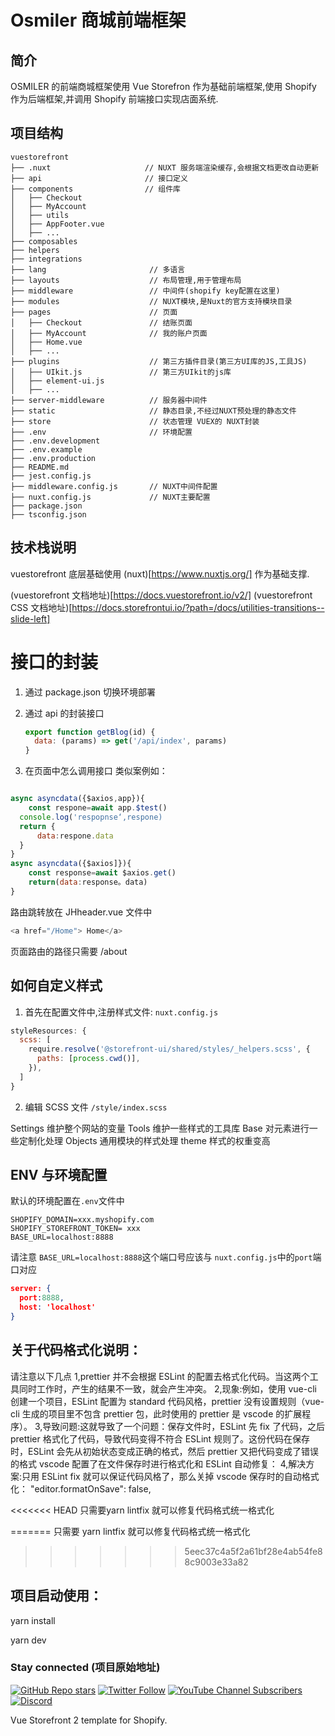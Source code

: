 # Osmiler 商城前端框架

## 简介

OSMILER 的前端商城框架使用 Vue Storefron 作为基础前端框架,使用 Shopify 作为后端框架,并调用 Shopify 前端接口实现店面系统.

## 项目结构

```
vuestorefront
├── .nuxt                     // NUXT 服务端渲染缓存,会根据文档更改自动更新
├── api                       // 接口定义
├── components                // 组件库
│   ├── Checkout
│   ├── MyAccount
│   ├── utils
│   ├── AppFooter.vue
│   ├── ...
├── composables
├── helpers
├── integrations
├── lang                       // 多语言
├── layouts                    // 布局管理,用于管理布局
├── middleware                 // 中间件(shopify key配置在这里)
├── modules                    // NUXT模块,是Nuxt的官方支持模块目录
├── pages                      // 页面
│   ├── Checkout               // 结账页面
│   ├── MyAccount              // 我的账户页面
│   ├── Home.vue
│   ├── ...
├── plugins                    // 第三方插件目录(第三方UI库的JS,工具JS)
│   ├── UIkit.js               // 第三方UIkit的js库
│   ├── element-ui.js
│   ├── ...
├── server-middleware          // 服务器中间件
├── static                     // 静态目录,不经过NUXT预处理的静态文件
├── store                      // 状态管理 VUEX的 NUXT封装
├── .env                       // 环境配置
├── .env.development
├── .env.example
├── .env.production
├── README.md
├── jest.config.js
├── middleware.config.js       // NUXT中间件配置
├── nuxt.config.js             // NUXT主要配置
├── package.json
├── tsconfig.json

```

## 技术栈说明

vuestorefront 底层基础使用 (nuxt)[https://www.nuxtjs.org/] 作为基础支撑.

(vuestorefront 文档地址)[https://docs.vuestorefront.io/v2/]
(vuestorefront CSS 文档地址)[https://docs.storefrontui.io/?path=/docs/utilities-transitions--slide-left]

# 接口的封装

1. 通过 package.json 切换环境部署
2. 通过 api 的封装接口

   ```js
   export function getBlog(id) {
     data: (params) => get('/api/index', params)
   }
   ```

3. 在页面中怎么调用接口
   类似案例如：

```js

async asyncdata({$axios,app}){
    const respone=await app.$test()
  console.log('respopnse‘,respone)
  return {
      data:respone.data
  }
}
async asyncdata({$axios]}){
    const response=await $axios.get()
    return(data:response。data)
}

```

路由跳转放在 JHheader.vue 文件中

```js
<a href="/Home"> Home</a>
```

页面路由的路径只需要 /about

## 如何自定义样式

1. 首先在配置文件中,注册样式文件: `nuxt.config.js`

```js
styleResources: {
  scss: [
    require.resolve('@storefront-ui/shared/styles/_helpers.scss', {
      paths: [process.cwd()],
    }),
  ]
}
```

2. 编辑 SCSS 文件 `/style/index.scss`

Settings 维护整个网站的变量
Tools 维护一些样式的工具库
Base 对元素进行一些定制化处理
Objects 通用模块的样式处理
theme 样式的权重变高

## ENV 与环境配置

默认的环境配置在`.env`文件中

```
SHOPIFY_DOMAIN=xxx.myshopify.com
SHOPIFY_STOREFRONT_TOKEN= xxx
BASE_URL=localhost:8888
```

请注意 `BASE_URL=localhost:8888`这个端口号应该与 `nuxt.config.js`中的`port`端口对应

```json
server: {
  port:8888,
  host: 'localhost'
}
```

## 关于代码格式化说明：

请注意以下几点
1,prettier 并不会根据 ESLint 的配置去格式化代码。当这两个工具同时工作时，产生的结果不一致，就会产生冲突。
2,现象:例如，使用 vue-cli 创建一个项目，ESLint 配置为 standard 代码风格，prettier 没有设置规则（vue-cli 生成的项目里不包含 prettier 包，此时使用的 prettier 是 vscode 的扩展程序）。
3,导致问题:这就导致了一个问题：保存文件时，ESLint 先 fix 了代码，之后 prettier 格式化了代码，导致代码变得不符合 ESLint 规则了。这份代码在保存时，ESLint 会先从初始状态变成正确的格式，然后 prettier 又把代码变成了错误的格式 vscode 配置了在文件保存时进行格式化和 ESLint 自动修复：
4,解决方案:只用 ESLint fix 就可以保证代码风格了，那么关掉 vscode 保存时的自动格式化：
"editor.formatOnSave": false,

<<<<<<< HEAD
只需要yarn lintfix 就可以修复代码格式统一格式化

=======
只需要 yarn lintfix 就可以修复代码格式统一格式化
>>>>>>> 5eec37c4a5f2a61bf28e4ab54fe88c9003e33a82

## 项目启动使用：

yarn install

yarn dev

### Stay connected (项目原始地址)

[![GitHub Repo stars](https://img.shields.io/github/stars/vuestorefront/vue-storefront?style=social)](https://github.com/vuestorefront/vue-storefront)
[![Twitter Follow](https://img.shields.io/twitter/follow/vuestorefront?style=social)](https://twitter.com/vuestorefront)
[![YouTube Channel Subscribers](https://img.shields.io/youtube/channel/subscribers/UCkm1F3Cglty3CE1QwKQUhhg?style=social)](https://www.youtube.com/c/VueStorefront)
[![Discord](https://img.shields.io/discord/770285988244750366?label=join%20discord&logo=Discord&logoColor=white)](https://discord.vuestorefront.io)

Vue Storefront 2 template for Shopify.

